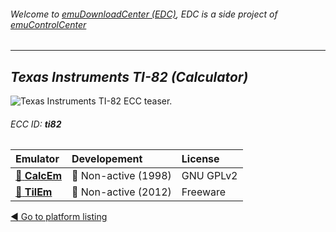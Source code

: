 ###### Welcome to [emuDownloadCenter (EDC)](https://github.com/PhoenixInteractiveNL/emuDownloadCenter/wiki/), EDC is a side project of [emuControlCenter](https://github.com/PhoenixInteractiveNL/emuControlCenter/wiki/)
***
## _Texas Instruments TI-82 (Calculator)_
![](https://raw.githubusercontent.com/wiki/PhoenixInteractiveNL/emuDownloadCenter/images_platform/ecc_ti82_teaser.png "Texas Instruments TI-82 ECC teaser.")
###### ECC ID: **ti82**

| Emulator   | Developement        | License     |
|:-----------|:--------------------|:------------|
| [:file_folder: **CalcEm**](https://github.com/PhoenixInteractiveNL/emuDownloadCenter/wiki/Emulator-calcem#menu) | :red_circle: Non-active (1998) | GNU GPLv2 |
| [:file_folder: **TilEm**](https://github.com/PhoenixInteractiveNL/emuDownloadCenter/wiki/Emulator-tilem#menu) | :red_circle: Non-active (2012) | Freeware |

[:arrow_backward: Go to platform listing](https://github.com/PhoenixInteractiveNL/emuDownloadCenter/wiki/EDC-Platform-List)
